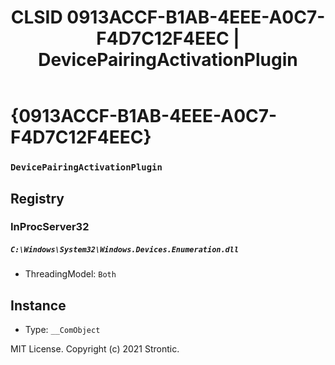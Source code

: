 ﻿---
title: "CLSID 0913ACCF-B1AB-4EEE-A0C7-F4D7C12F4EEC | DevicePairingActivationPlugin"
excerpt: What is COM-Object CLSID 0913ACCF-B1AB-4EEE-A0C7-F4D7C12F4EEC?
---

# {0913ACCF-B1AB-4EEE-A0C7-F4D7C12F4EEC}

### `DevicePairingActivationPlugin`

## Registry


### InProcServer32

##### `C:\Windows\System32\Windows.Devices.Enumeration.dll`
* ThreadingModel: `Both`

## Instance

* Type: `__ComObject`

MIT License. Copyright (c) 2021 Strontic.


